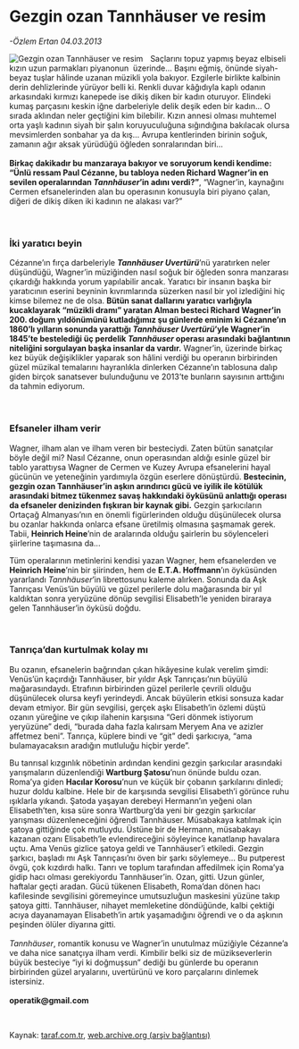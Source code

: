 # Gezgin ozan Tannhäuser ve resim

*-Özlem Ertan 04.03.2013*

<div class="yazi"><img align="left" alt="Gezgin ozan Tannhäuser ve resim" border="0" src="http://www.taraf.com.tr/fotoraflar/makaleler/gezgin-ozan-tannh-user-ve-resim_4365_orijinal.jpg" style="border-right-width:10px; border-color:#FFFFFF"/><p>Saçlarını topuz yapmış beyaz elbiseli kızın uzun parmakları piyanonun  üzerinde... Başını eğmiş, önünde siyah-beyaz tuşlar hâlinde uzanan müzikli yola bakıyor. Ezgilerle birlikte kalbinin derin dehlizlerinde yürüyor belli ki. Renkli duvar kâğıdıyla kaplı odanın arkasındaki kırmızı kanepede ise dikiş diken bir kadın oturuyor. Elindeki kumaş parçasını keskin iğne darbeleriyle delik deşik eden bir kadın... O sırada aklından neler geçtiğini kim bilebilir. Kızın annesi olması muhtemel orta yaşlı kadının siyah bir şalın koruyuculuğuna sığındığına bakılacak olursa mevsimlerden sonbahar ya da kış... Avrupa kentlerinden birinin soğuk, zamanın ağır aksak yürüdüğü öğleden sonralarından biri...<br/><br/><b>Birkaç dakikadır bu manzaraya bakıyor ve soruyorum kendi kendime: “Ünlü ressam Paul Cézanne, bu tabloya neden Richard Wagner’in en sevilen operalarından <i>Tannhäuser</i>’in adını verdi?”</b>, “Wagner’in, kaynağını Cermen efsanelerinden alan bu operasının konusuyla biri piyano çalan, diğeri de dikiş diken iki kadının ne alakası var?” <br/><br/><br/></p>
<h3>İki yaratıcı beyin</h3>
<p>Cézanne’ın fırça darbeleriyle <b><i>Tannhäuser Uvertürü</i></b>’nü yaratırken neler düşündüğü, Wagner’in müziğinden nasıl soğuk bir öğleden sonra manzarası çıkardığı hakkında yorum yapılabilir ancak. Yaratıcı bir insanın başka bir yaratıcının eserini beyninin kıvrımlarında süzerken nasıl bir yol izlediğini hiç kimse bilemez ne de olsa. <b>Bütün sanat dallarını yaratıcı varlığıyla kucaklayarak “müzikli dramı” yaratan Alman besteci Richard Wagner’in 200. doğum yıldönümünü kutladığımız şu günlerde eminim ki Cézanne’ın 1860’lı yılların sonunda yarattığı <i>Tannhäuser Uvertürü</i>’yle Wagner’in 1845’te bestelediği üç perdelik <i>Tannhäuser </i>operası arasındaki bağlantının niteliğini sorgulayan başka insanlar da vardır.</b> Wagner’in, üzerinde birkaç kez büyük değişiklikler yaparak son hâlini verdiği bu operanın birbirinden güzel müzikal temalarını hayranlıkla dinlerken Cézanne’ın tablosuna dalıp giden birçok sanatsever bulunduğunu ve 2013’te bunların sayısının arttığını da tahmin ediyorum.<br/><br/><br/></p>
<h3>Efsaneler ilham verir</h3>
<p>Wagner, ilham alan ve ilham veren bir besteciydi. Zaten bütün sanatçılar böyle değil mi? Nasıl Cézanne, onun operasından aldığı esinle güzel bir tablo yarattıysa Wagner de Cermen ve Kuzey Avrupa efsanelerini hayal gücünün ve yeteneğinin yardımıyla özgün eserlere dönüştürdü. <b>Bestecinin, gezgin ozan Tannhäuser’in aşkın arındırıcı gücü ve iyilik ile kötülük arasındaki bitmez tükenmez savaş hakkındaki öyküsünü anlattığı operası da efsaneler denizinden fışkıran bir kaynak gibi.</b> Gezgin şarkıcıların Ortaçağ Almanyası’nın en önemli figürlerinden olduğu düşünülecek olursa bu ozanlar hakkında onlarca efsane üretilmiş olmasına şaşmamak gerek. Tabii, <b>Heinrich Heine</b>’nin de aralarında olduğu şairlerin bu söylenceleri şiirlerine taşımasına da... </p>
<p>Tüm operalarının metinlerini kendisi yazan Wagner, hem efsanelerden ve <b>Heinrich Heine</b>’nin bir şiirinden, hem de <b>E.T.A. Hoffmann</b>’ın öyküsünden yararlandı <i>Tannhäuser</i>’in librettosunu kaleme alırken. Sonunda da Aşk Tanrıçası Venüs’ün büyülü ve güzel perilerle dolu mağarasında bir yıl kaldıktan sonra yeryüzüne dönüp sevgilisi Elisabeth’le yeniden biraraya gelen Tannhäuser’in öyküsü doğdu.<br/><br/><br/></p>
<h3>Tanrıça’dan kurtulmak kolay mı</h3>
<p>Bu ozanın, efsanelerin bağrından çıkan hikâyesine kulak verelim şimdi: Venüs’ün kaçırdığı Tannhäuser, bir yıldır Aşk Tanrıçası’nın büyülü mağarasındaydı. Etrafının birbirinden güzel perilerle çevrili olduğu düşünülecek olursa keyfi yerindeydi. Ancak büyülerin etkisi sonsuza kadar devam etmiyor. Bir gün sevgilisi, gerçek aşkı Elisabeth’in özlemi düştü ozanın yüreğine ve çıkıp ilahenin karşısına “Geri dönmek istiyorum yeryüzüne” dedi, “burada daha fazla kalırsam Meryem Ana ve azizler affetmez beni”. Tanrıça, küplere bindi ve “git” dedi şarkıcıya, “ama bulamayacaksın aradığın mutluluğu hiçbir yerde”. </p>
<p>Bu tanrısal kızgınlık nöbetinin ardından kendini gezgin şarkıcılar arasındaki yarışmaların düzenlendiği <b>Wartburg Şatosu</b>’nun önünde buldu ozan. Roma’ya giden <b>Hacılar Korosu</b>’nun ve küçük bir çobanın şarkılarını dinledi; huzur doldu kalbine. Hele bir de karşısında sevgilisi Elisabeth’i görünce ruhu ışıklarla yıkandı. Şatoda yaşayan derebeyi Hermann’ın yeğeni olan Elisabeth’ten, kısa süre sonra Wartburg’da yeni bir gezgin şarkıcılar yarışması düzenleneceğini öğrendi Tannhäuser. Müsabakaya katılmak için şatoya gittiğinde çok mutluydu. Üstüne bir de Hermann, müsabakayı kazanan ozanı Elisabeth’le evlendireceğini söyleyince kanatlanıp havalara uçtu. Ama Venüs gizlice şatoya geldi ve Tannhäuser’i etkiledi. Gezgin şarkıcı, başladı mı Aşk Tanrıçası’nı öven bir şarkı söylemeye... Bu putperest övgü, çok kızdırdı halkı. Tanrı ve toplum tarafından affedilmek için Roma’ya gidip hacı olması gerekiyordu Tannhäuser’in. Ozan, gitti. Uzun günler, haftalar geçti aradan. Gücü tükenen Elisabeth, Roma’dan dönen hacı kafilesinde sevgilisini göremeyince umutsuzluğun maskesini yüzüne takıp şatoya gitti. Tannhäuser, nihayet memleketine döndüğünde, kalbi çektiği acıya dayanamayan Elisabeth’in artık yaşamadığını öğrendi ve o da aşkının peşinden ölüler diyarına gitti.<br/><br/><i>Tannhäuser</i>, romantik konusu ve Wagner’in unutulmaz müziğiyle Cézanne’a ve daha nice sanatçıya ilham verdi. Kimbilir belki siz de müzikseverlerin büyük besteciye “iyi ki doğmuşsun” dediği bu günlerde bu operanın birbirinden güzel aryalarını, uvertürünü ve koro parçalarını dinlemek istersiniz.<br/><br/><b>operatik@gmail.com</b></p>
<p> </p>
</div>

Kaynak: [taraf.com.tr](http://www.taraf.com.tr/ozlem-ertan/makale-gezgin-ozan-tannh-user-ve-resim.htm), [web.archive.org (arşiv bağlantısı)](http://web.archive.org/web/20131107123303/http://www.taraf.com.tr/ozlem-ertan/makale-gezgin-ozan-tannh-user-ve-resim.htm)
